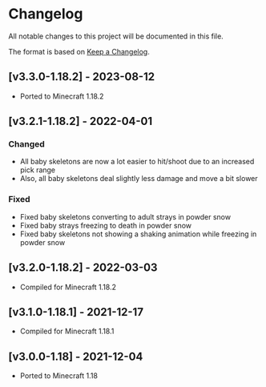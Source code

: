 # Changelog
All notable changes to this project will be documented in this file.

The format is based on [Keep a Changelog].

## [v3.3.0-1.18.2] - 2023-08-12
- Ported to Minecraft 1.18.2

## [v3.2.1-1.18.2] - 2022-04-01
### Changed
- All baby skeletons are now a lot easier to hit/shoot due to an increased pick range
- Also, all baby skeletons deal slightly less damage and move a bit slower
### Fixed
- Fixed baby skeletons converting to adult strays in powder snow
- Fixed baby strays freezing to death in powder snow
- Fixed baby skeletons not showing a shaking animation while freezing in powder snow

## [v3.2.0-1.18.2] - 2022-03-03
- Compiled for Minecraft 1.18.2

## [v3.1.0-1.18.1] - 2021-12-17
- Compiled for Minecraft 1.18.1

## [v3.0.0-1.18] - 2021-12-04
- Ported to Minecraft 1.18

[Keep a Changelog]: https://keepachangelog.com/en/1.0.0/
